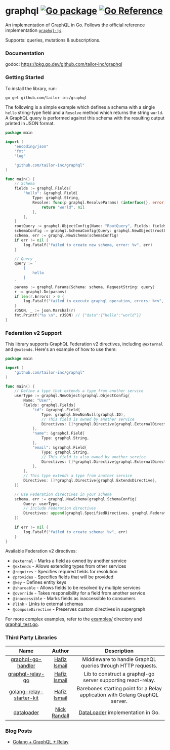 # graphql [![Go package](https://github.com/tailor-inc/graphql/actions/workflows/ci.yml/badge.svg)](https://github.com/tailor-inc/graphql/actions/workflows/ci.yml) [![Go Reference](https://pkg.go.dev/badge/github.com/tailor-inc/graphql.svg)](https://pkg.go.dev/github.com/tailor-inc/graphql)

An implementation of GraphQL in Go. Follows the official reference implementation [`graphql-js`](https://github.com/graphql/graphql-js).

Supports: queries, mutations & subscriptions.

### Documentation

godoc: https://pkg.go.dev/github.com/tailor-inc/graphql

### Getting Started

To install the library, run:
```bash
go get github.com/tailor-inc/graphql
```

The following is a simple example which defines a schema with a single `hello` string-type field and a `Resolve` method which returns the string `world`. A GraphQL query is performed against this schema with the resulting output printed in JSON format.

```go
package main

import (
	"encoding/json"
	"fmt"
	"log"

	"github.com/tailor-inc/graphql"
)

func main() {
	// Schema
	fields := graphql.Fields{
		"hello": &graphql.Field{
			Type: graphql.String,
			Resolve: func(p graphql.ResolveParams) (interface{}, error) {
				return "world", nil
			},
		},
	}
	rootQuery := graphql.ObjectConfig{Name: "RootQuery", Fields: fields}
	schemaConfig := graphql.SchemaConfig{Query: graphql.NewObject(rootQuery)}
	schema, err := graphql.NewSchema(schemaConfig)
	if err != nil {
		log.Fatalf("failed to create new schema, error: %v", err)
	}

	// Query
	query := `
		{
			hello
		}
	`
	params := graphql.Params{Schema: schema, RequestString: query}
	r := graphql.Do(params)
	if len(r.Errors) > 0 {
		log.Fatalf("failed to execute graphql operation, errors: %+v", r.Errors)
	}
	rJSON, _ := json.Marshal(r)
	fmt.Printf("%s \n", rJSON) // {"data":{"hello":"world"}}
}
```

### Federation v2 Support

This library supports GraphQL Federation v2 directives, including `@external` and `@extends`. Here's an example of how to use them:

```go
package main

import (
	"github.com/tailor-inc/graphql"
)

func main() {
	// Define a type that extends a type from another service
	userType := graphql.NewObject(graphql.ObjectConfig{
		Name: "User",
		Fields: graphql.Fields{
			"id": &graphql.Field{
				Type: graphql.NewNonNull(graphql.ID),
				// This field is owned by another service
				Directives: []*graphql.Directive{graphql.ExternalDirective},
			},
			"name": &graphql.Field{
				Type: graphql.String,
			},
			"email": &graphql.Field{
				Type: graphql.String,
				// This field is also owned by another service
				Directives: []*graphql.Directive{graphql.ExternalDirective},
			},
		},
		// This type extends a type from another service
		Directives: []*graphql.Directive{graphql.ExtendsDirective},
	})

	// Use Federation directives in your schema
	schema, err := graphql.NewSchema(graphql.SchemaConfig{
		Query: userType,
		// Include Federation directives
		Directives: append(graphql.SpecifiedDirectives, graphql.FederationDirectives...),
	})
	
	if err != nil {
		log.Fatalf("failed to create schema: %v", err)
	}
}
```

Available Federation v2 directives:
- `@external` - Marks a field as owned by another service
- `@extends` - Allows extending types from other services  
- `@requires` - Specifies required fields for resolution
- `@provides` - Specifies fields that will be provided
- `@key` - Defines entity keys
- `@shareable` - Allows fields to be resolved by multiple services
- `@override` - Takes responsibility for a field from another service
- `@inaccessible` - Marks fields as inaccessible to consumers
- `@link` - Links to external schemas
- `@composeDirective` - Preserves custom directives in supergraph

For more complex examples, refer to the [examples/](https://github.com/tailor-inc/graphql/tree/master/examples/) directory and [graphql_test.go](https://github.com/tailor-inc/graphql/blob/master/graphql_test.go).

### Third Party Libraries
| Name          | Author        | Description  |
|:-------------:|:-------------:|:------------:|
| [graphql-go-handler](https://github.com/tailor-inc/graphql-go-handler) | [Hafiz Ismail](https://github.com/sogko) | Middleware to handle GraphQL queries through HTTP requests. |
| [graphql-relay-go](https://github.com/tailor-inc/graphql-relay-go) | [Hafiz Ismail](https://github.com/sogko) | Lib to construct a graphql-go server supporting react-relay. |
| [golang-relay-starter-kit](https://github.com/sogko/golang-relay-starter-kit) | [Hafiz Ismail](https://github.com/sogko) | Barebones starting point for a Relay application with Golang GraphQL server. |
| [dataloader](https://github.com/nicksrandall/dataloader) | [Nick Randall](https://github.com/nicksrandall) | [DataLoader](https://github.com/facebook/dataloader) implementation in Go. |

### Blog Posts
- [Golang + GraphQL + Relay](https://wehavefaces.net/learn-golang-graphql-relay-1-e59ea174a902)

